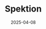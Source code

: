 ---  
layout: startup_page  
title: "Spektion"  
id: "spektion.com"  
permalink: "/spektionspektion.com04082025/"  
website: "https://www.spektion.com/"  
funding_round: "Seed"  
funding_amount: "$5M"  
investors: "LiveOak Ventures, Tau Ventures, Dauntless Ventures"  
about: "Spektion provides a software vulnerability management solution that leverages runtime data and software behavior analytics to proactively address software risks. Unlike legacy systems relying on CVE disclosures, Spektion offers real-time insights into how software can be exploited, enabling more effective risk prioritization and mitigation. Its purpose-built solution is designed for security teams by security experts."  
markets: "Cybersecurity, Software Vulnerability Management"  
hq: "Dripping Springs, Texas, United States"  
founded_year: "2024"  
linkedin: "https://www.linkedin.com/company/spektion"  
twitter: ""  
instagram: ""  
facebook: ""  
crunchbase: "https://www.crunchbase.com/organization/spektion"  
pitchbook: "https://pitchbook.com/profiles/company/772652-71"  

date_display: "08-Apr-2025"  
date: "2025-04-08"

# SEO Optimization  
meta_title: "Spektion - Seed Funding ($5M)"  
meta_description: "Spektion, Spektion provides a software vulnerability management solution that leverages runtime data and software behavior analytics to proactively address soft..."  
meta_keywords: "Spektion, Cybersecurity, Software Vulnerability Management, Seed funding"  
canonical_url: "https://startup.projectstartups.com/spektionspektion.com04082025/"  
---